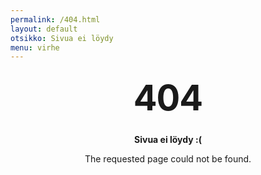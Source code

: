 ```yaml
---
permalink: /404.html
layout: default
otsikko: Sivua ei löydy
menu: virhe
---
```


<style type="text/css" media="screen">
  .container {
    margin: 10px auto;
    max-width: 600px;
    text-align: center;
  }
  h1 {
    margin: 30px 0;
    font-size: 4em;
    line-height: 1;
    letter-spacing: -1px;
  }
</style>

<div class="container">
  <h1>404</h1>

  <p><strong>Sivua ei löydy :(</strong></p>
  <p>The requested page could not be found.</p>
</div>
